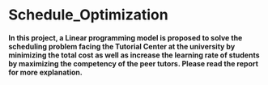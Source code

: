 # Schedule_Optimization

#### In this project, a Linear programming model is proposed to solve the scheduling problem facing the Tutorial Center at the university by minimizing the total cost as well as increase the learning rate of students by maximizing the competency of the peer tutors. Please read the report for more explanation.
